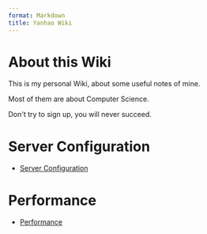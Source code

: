 ```yaml
---
format: Markdown
title: Yanhao Wiki
---
```


# About this Wiki
This is my personal Wiki, about some useful notes of mine.

Most of them are about Computer Science.

Don't try to sign up, you will never succeed. 

# Server Configuration
* [Server Configuration]()

# Performance
* [Performance]()